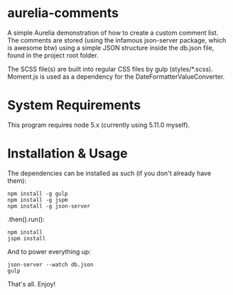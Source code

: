 # aurelia-comments
A simple Aurelia demonstration of how to create a custom comment list. The comments are stored (using the infamous json-server package, which is awesome btw) using a simple JSON structure inside the db.json file, found in the project root folder.

The SCSS file(s) are built into regular CSS files by gulp (styles/*.scss). Moment.js is used as a dependency for the DateFormatterValueConverter.

# System Requirements
This program requires node 5.x (currently using 5.11.0 myself).

# Installation & Usage
The dependencies can be installed as such (if you don't already have them):

```
npm install -g gulp
npm install -g jspm
npm install -g json-server
```

.then().run():

```
npm install
jspm install
```

And to power everything up:

```
json-server --watch db.json
gulp
```

That's all. Enjoy!
